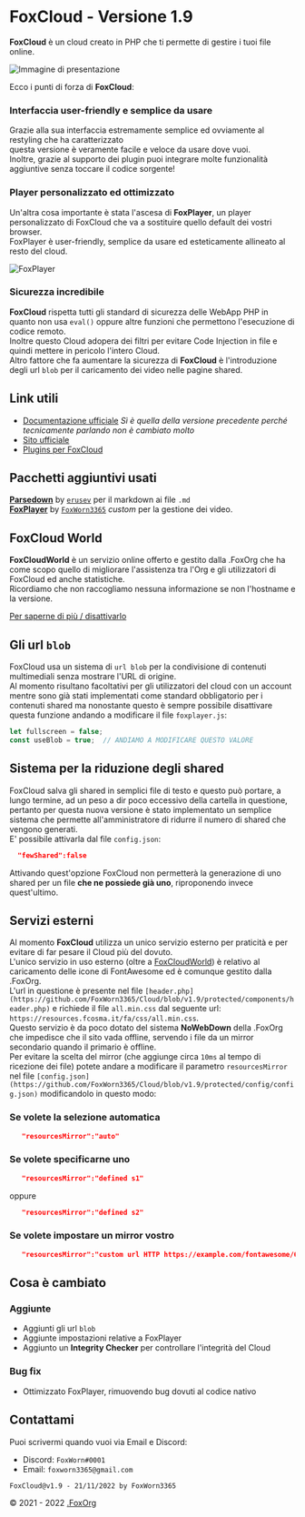 # FoxCloud - Versione 1.9
**FoxCloud** è un cloud creato in PHP che ti permette di gestire i tuoi file online.<br>

![Immagine di presentazione](https://i.imgur.com/IjGXDWS.png)

Ecco i punti di forza di **FoxCloud**:

### Interfaccia user-friendly e semplice da usare
Grazie alla sua interfaccia estremamente semplice ed ovviamente al restyling che ha caratterizzato<br>questa versione è veramente facile e veloce da usare dove vuoi.<br>
Inoltre, grazie al supporto dei plugin puoi integrare molte funzionalità aggiuntive senza toccare il codice sorgente!<br>

### Player personalizzato ed ottimizzato
Un'altra cosa importante è stata l'ascesa di **FoxPlayer**, un player personalizzato di FoxCloud che va a sostituire quello default dei vostri browser.<br>
FoxPlayer è user-friendly, semplice da usare ed esteticamente allineato al resto del cloud.

![FoxPlayer](https://i.imgur.com/ydDC2IH.png)

### Sicurezza incredibile
**FoxCloud** rispetta tutti gli standard di sicurezza delle WebApp PHP in quanto non usa `eval()` oppure altre funzioni che permettono l'esecuzione di codice remoto.<br>
Inoltre questo Cloud adopera dei filtri per evitare Code Injection in file e quindi mettere in pericolo l'intero Cloud.<br>
Altro fattore che fa aumentare la sicurezza di **FoxCloud** è l'introduzione degli url `blob` per il caricamento dei video nelle pagine shared.<br>

## Link utili
-  [Documentazione ufficiale](https://github.com/FoxWorn3365/Cloud/wiki/v1.7)   *Sì è quella della versione precedente perché tecnicamente parlando non è cambiato molto*
-  [Sito ufficiale](https://foxcloud.fcosma.it/)
-  [Plugins per FoxCloud](https://github.com/FoxWorn3365/Cloud/blob/v1.9/plugins.md)

## Pacchetti aggiuntivi usati
[**Parsedown**](https://github.com/erusev/parsedown) by [`erusev`](https://github.com/erusev) per il markdown ai file `.md`<br>
[**FoxPlayer**](https://github.com/FoxWorn3365/FoxPlayer) by [`FoxWorn3365`](https://github.com/FoxWorn3365) *custom* per la gestione dei video.

## FoxCloud World
**FoxCloudWorld** è un servizio online offerto e gestito dalla .FoxOrg che ha come scopo quello di migliorare l'assistenza tra l'Org e gli utilizzatori di FoxCloud ed anche statistiche.<br>
Ricordiamo che non raccogliamo nessuna informazione se non l'hostname e la versione.<br>

[Per saperne di più / disattivarlo](https://github.com/FoxWorn3365/Cloud/blob/v1.9/protected/config/FoxCloudWorld_INFO.md)

## Gli url `blob`
FoxCloud usa un sistema di `url blob` per la condivisione di contenuti multimediali senza mostrare l'URL di origine.<br>
Al momento risultano facoltativi per gli utilizzatori del cloud con un account mentre sono già stati implementati come standard obbligatorio per i contenuti shared ma nonostante questo è sempre possibile disattivare questa funzione andando a modificare il file `foxplayer.js`:
```js
let fullscreen = false;
const useBlob = true;  // ANDIAMO A MODIFICARE QUESTO VALORE
```

## Sistema per la riduzione degli shared
FoxCloud salva gli shared in semplici file di testo e questo può portare, a lungo termine, ad un peso a dir poco eccessivo della cartella in questione, pertanto per questa nuova versione è stato implementato un semplice sistema che permette all'amministratore di ridurre il numero di shared che vengono generati.<br>
E' possibile attivarla dal file `config.json`:
```json
  "fewShared":false
```
Attivando quest'opzione FoxCloud non permetterà la generazione di uno shared per un file **che ne possiede già uno**, riproponendo invece quest'ultimo.<br>


## Servizi esterni
Al momento **FoxCloud** utilizza un unico servizio esterno per praticità e per evitare di far pesare il Cloud più del dovuto.<br>
L'unico servizio in uso esterno (oltre a [FoxCloudWorld](#FoxCloud-World)) è relativo al caricamento delle icone di FontAwesome ed è comunque gestito dalla .FoxOrg.<br>
L'url in questione è presente nel file `[header.php](https://github.com/FoxWorn3365/Cloud/blob/v1.9/protected/components/header.php)` e richiede il file `all.min.css` dal seguente url:
`https://resources.fcosma.it/fa/css/all.min.css`.<br>
Questo servizio è da poco dotato del sistema **NoWebDown** della .FoxOrg che impedisce che il sito vada offline, servendo i file da un mirror secondario quando il primario è offline.<br>
Per evitare la scelta del mirror (che aggiunge circa `10ms` al tempo di ricezione dei file) potete andare a modificare il parametro `resourcesMirror` nel file `[config.json](https://github.com/FoxWorn3365/Cloud/blob/v1.9/protected/config/config.json)` modificandolo in questo modo:<br>
### Se volete la selezione automatica
```json
   "resourcesMirror":"auto"
```
### Se volete specificarne uno
```json
   "resourcesMirror":"defined s1"
```
oppure
```json
   "resourcesMirror":"defined s2"
```
### Se volete impostare un mirror vostro
```json
   "resourcesMirror":"custom url HTTP https://example.com/fontawesome/6/css/all.min.css"
```
## Cosa è cambiato
### Aggiunte
- Aggiunti gli url `blob`
- Aggiunte impostazioni relative a FoxPlayer
- Aggiunto un **Integrity Checker** per controllare l'integrità del Cloud
### Bug fix
- Ottimizzato FoxPlayer, rimuovendo bug dovuti al codice nativo

## Contattami
Puoi scrivermi quando vuoi via Email e Discord:
- Discord: `FoxWorn#0001`
- Email: `foxworn3365@gmail.com`


`FoxCloud@v1.9 - 21/11/2022 by FoxWorn3365`

&copy; 2021 - 2022 [.FoxOrg](https://foxorg.fcosma.it/)

